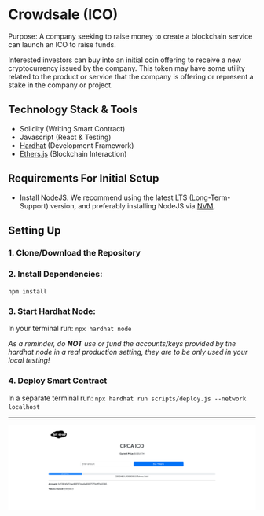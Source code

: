 # Crowdsale (ICO)

Purpose: A company seeking to raise money to create a blockchain service can launch an ICO to raise funds.

Interested investors can buy into an initial coin offering to receive a new cryptocurrency issued by the company. This token may have some utility related to the product or service that the company is offering or represent a stake in the company or project.

## Technology Stack & Tools

- Solidity (Writing Smart Contract)
- Javascript (React & Testing)
- [Hardhat](https://hardhat.org/) (Development Framework)
- [Ethers.js](https://docs.ethers.io/v5/) (Blockchain Interaction)

## Requirements For Initial Setup

- Install [NodeJS](https://nodejs.org/en/). We recommend using the latest LTS (Long-Term-Support) version, and preferably installing NodeJS via [NVM](https://github.com/nvm-sh/nvm#intro).

## Setting Up

### 1. Clone/Download the Repository

### 2. Install Dependencies:

`npm install`

### 3. Start Hardhat Node:

In your terminal run:
`npx hardhat node`

_As a reminder, do **NOT** use or fund the accounts/keys provided by the hardhat node in a real production setting, they are to be only used in your local testing!_

### 4. Deploy Smart Contract

In a separate terminal run:
`npx hardhat run scripts/deploy.js --network localhost`

---

![alt text](./resources/project.png)
